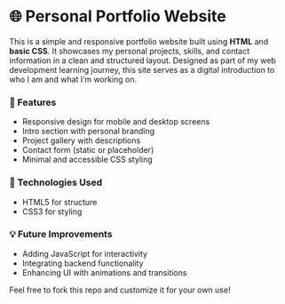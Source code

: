 # 🌐 Personal Portfolio Website

This is a simple and responsive portfolio website built using **HTML** and **basic CSS**. It showcases my personal projects, skills, and contact information in a clean and structured layout. Designed as part of my web development learning journey, this site serves as a digital introduction to who I am and what I’m working on.

### 🚀 Features
- Responsive design for mobile and desktop screens
- Intro section with personal branding
- Project gallery with descriptions
- Contact form (static or placeholder)
- Minimal and accessible CSS styling

### 🔧 Technologies Used
- HTML5 for structure
- CSS3 for styling

### 💡 Future Improvements
- Adding JavaScript for interactivity
- Integrating backend functionality
- Enhancing UI with animations and transitions

Feel free to fork this repo and customize it for your own use!
